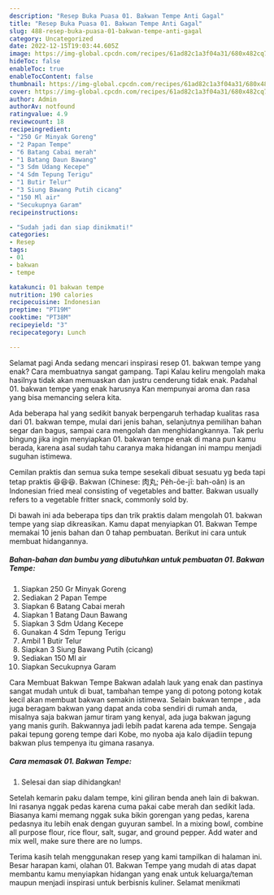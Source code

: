 ```yaml
---
description: "Resep Buka Puasa 01. Bakwan Tempe Anti Gagal"
title: "Resep Buka Puasa 01. Bakwan Tempe Anti Gagal"
slug: 488-resep-buka-puasa-01-bakwan-tempe-anti-gagal
category: Uncategorized
date: 2022-12-15T19:03:44.605Z
image: https://img-global.cpcdn.com/recipes/61ad82c1a3f04a31/680x482cq70/01-bakwan-tempe-foto-resep-utama.jpg
hideToc: false
enableToc: true
enableTocContent: false
thumbnail: https://img-global.cpcdn.com/recipes/61ad82c1a3f04a31/680x482cq70/01-bakwan-tempe-foto-resep-utama.jpg
cover: https://img-global.cpcdn.com/recipes/61ad82c1a3f04a31/680x482cq70/01-bakwan-tempe-foto-resep-utama.jpg
author: Admin
authorAv: notfound
ratingvalue: 4.9
reviewcount: 18
recipeingredient:
- "250 Gr Minyak Goreng"
- "2 Papan Tempe"
- "6 Batang Cabai merah"
- "1 Batang Daun Bawang"
- "3 Sdm Udang Kecepe"
- "4 Sdm Tepung Terigu"
- "1 Butir Telur"
- "3 Siung Bawang Putih cicang"
- "150 Ml air"
- "Secukupnya Garam"
recipeinstructions:

- "Sudah jadi dan siap dinikmati!"
categories:
- Resep
tags:
- 01
- bakwan
- tempe

katakunci: 01 bakwan tempe 
nutrition: 190 calories
recipecuisine: Indonesian
preptime: "PT19M"
cooktime: "PT38M"
recipeyield: "3"
recipecategory: Lunch

---
```



Selamat pagi Anda sedang mencari inspirasi resep 01. bakwan tempe yang enak? Cara membuatnya sangat gampang. Tapi Kalau keliru mengolah maka hasilnya tidak akan memuaskan dan justru cenderung tidak enak. Padahal 01. bakwan tempe yang enak harusnya Kan mempunyai aroma dan rasa yang bisa memancing selera kita.


Ada beberapa hal yang sedikit banyak berpengaruh terhadap kualitas rasa dari 01. bakwan tempe, mulai dari jenis bahan, selanjutnya pemilihan bahan segar dan bagus, sampai cara mengolah dan menghidangkannya. Tak perlu bingung jika ingin menyiapkan 01. bakwan tempe enak di mana pun kamu berada, karena asal sudah tahu caranya maka hidangan ini mampu menjadi suguhan istimewa.

Cemilan praktis dan semua suka tempe sesekali dibuat sesuatu yg beda tapi tetap praktis 😆😆😆. Bakwan (Chinese: 肉丸; Pe̍h-ōe-jī: bah-oân) is an Indonesian fried meal consisting of vegetables and batter. Bakwan usually refers to a vegetable fritter snack, commonly sold by.


Di bawah ini ada beberapa tips dan trik praktis dalam mengolah 01. bakwan tempe yang siap dikreasikan. Kamu dapat menyiapkan 01. Bakwan Tempe memakai 10 jenis bahan dan 0 tahap pembuatan. Berikut ini cara untuk membuat hidangannya.

<!--inarticleads1-->

##### Bahan-bahan dan bumbu yang dibutuhkan untuk pembuatan 01. Bakwan Tempe:

1. Siapkan 250 Gr Minyak Goreng
1. Sediakan 2 Papan Tempe
1. Siapkan 6 Batang Cabai merah
1. Siapkan 1 Batang Daun Bawang
1. Siapkan 3 Sdm Udang Kecepe
1. Gunakan 4 Sdm Tepung Terigu
1. Ambil 1 Butir Telur
1. Siapkan 3 Siung Bawang Putih (cicang)
1. Sediakan 150 Ml air
1. Siapkan Secukupnya Garam


Cara Membuat Bakwan Tempe Bakwan adalah lauk yang enak dan pastinya sangat mudah untuk di buat, tambahan tempe yang di potong potong kotak kecil akan membuat bakwan semakin istimewa. Selain bakwan tempe , ada juga beragam bakwan yang dapat anda coba sendiri di rumah anda, misalnya saja bakwan jamur tiram yang kenyal, ada juga bakwan jagung yang manis gurih. Bakwannya jadi lebih padat karena ada tempe. Sengaja pakai tepung goreng tempe dari Kobe, mo nyoba aja kalo dijadiin tepung bakwan plus tempenya itu gimana rasanya. 

<!--inarticleads2-->

##### Cara memasak 01. Bakwan Tempe:


1. Selesai dan siap dihidangkan!

Setelah kemarin paku dalam tempe, kini giliran benda aneh lain di bakwan. Ini rasanya nggak pedas karena cuma pakai cabe merah dan sedikit lada. Biasanya kami memang nggak suka bikin gorengan yang pedas, karena pedasnya itu lebih enak dengan guyuran sambel. In a mixing bowl, combine all purpose flour, rice flour, salt, sugar, and ground pepper. Add water and mix well, make sure there are no lumps. 

Terima kasih telah menggunakan resep yang kami tampilkan di halaman ini. Besar harapan kami, olahan 01. Bakwan Tempe yang mudah di atas dapat membantu kamu menyiapkan hidangan yang enak untuk keluarga/teman maupun menjadi inspirasi untuk berbisnis kuliner. Selamat menikmati
